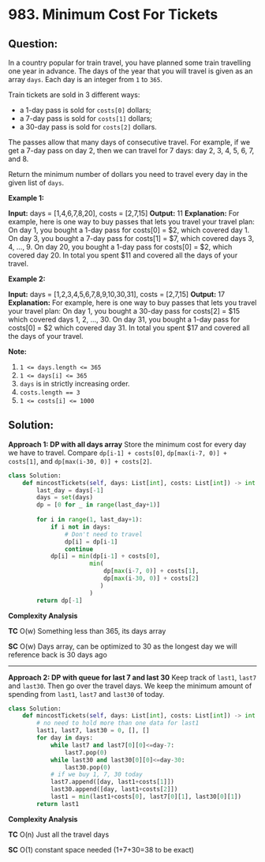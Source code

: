 
  

# 983. Minimum Cost For Tickets

  

  

## Question:


In a country popular for train travel, you have planned some train travelling one year in advance. The days of the year that you will travel is given as an array  `days`. Each day is an integer from  `1`  to  `365`.

Train tickets are sold in 3 different ways:

-   a 1-day pass is sold for  `costs[0]`  dollars;
-   a 7-day pass is sold for  `costs[1]`  dollars;
-   a 30-day pass is sold for  `costs[2]`  dollars.

The passes allow that many days of consecutive travel. For example, if we get a 7-day pass on day 2, then we can travel for 7 days: day 2, 3, 4, 5, 6, 7, and 8.

Return the minimum number of dollars you need to travel every day in the given list of  `days`.

**Example 1:**

**Input:** days = [1,4,6,7,8,20], costs = [2,7,15]
**Output:** 11
**Explanation:** 
For example, here is one way to buy passes that lets you travel your travel plan:
On day 1, you bought a 1-day pass for costs[0] = $2, which covered day 1.
On day 3, you bought a 7-day pass for costs[1] = $7, which covered days 3, 4, ..., 9.
On day 20, you bought a 1-day pass for costs[0] = $2, which covered day 20.
In total you spent $11 and covered all the days of your travel.

**Example 2:**

**Input:** days = [1,2,3,4,5,6,7,8,9,10,30,31], costs = [2,7,15]
**Output:** 17
**Explanation:** 
For example, here is one way to buy passes that lets you travel your travel plan:
On day 1, you bought a 30-day pass for costs[2] = $15 which covered days 1, 2, ..., 30.
On day 31, you bought a 1-day pass for costs[0] = $2 which covered day 31.
In total you spent $17 and covered all the days of your travel.

**Note:**

1.  `1 <= days.length <= 365`
2.  `1 <= days[i] <= 365`
3.  `days`  is in strictly increasing order.
4.  `costs.length == 3`
5.  `1 <= costs[i] <= 1000`
## Solution:


**Approach 1: DP with all days array**
Store the minimum cost for every day we have to travel. Compare `dp[i-1] + costs[0]`, `dp[max(i-7, 0)] + costs[1]`, and `dp[max(i-30, 0)] + costs[2]`. 
```python
class Solution:
    def mincostTickets(self, days: List[int], costs: List[int]) -> int:
        last_day = days[-1]
        days = set(days)
        dp = [0 for _ in range(last_day+1)]
        
        for i in range(1, last_day+1):
            if i not in days:
                # Don't need to travel
                dp[i] = dp[i-1]
                continue
            dp[i] = min(dp[i-1] + costs[0], 
                       min(
                           dp[max(i-7, 0)] + costs[1],
                           dp[max(i-30, 0)] + costs[2]
                          )
                       )
        return dp[-1]
```

**Complexity Analysis**

**TC** 
O(w) Something less than 365,  its days array

**SC** 
O(w) Days array, can be optimized to 30 as the longest day we will reference back is 30 days ago

---

**Approach 2: DP with queue for last 7 and last 30**
Keep track of `last1`, `last7` and `last30`.  Then go over the travel days. We keep the minimum amount of spending from `last1`, `last7` and `last30` of today.
```python
class Solution:
    def mincostTickets(self, days: List[int], costs: List[int]) -> int:
	    # no need to hold more than one data for last1
        last1, last7, last30 = 0, [], []
        for day in days:
            while last7 and last7[0][0]<=day-7:
                last7.pop(0)
            while last30 and last30[0][0]<=day-30:
                last30.pop(0)
            # if we buy 1, 7, 30 today
            last7.append([day, last1+costs[1]])
            last30.append([day, last1+costs[2]])
            last1 = min(last1+costs[0], last7[0][1], last30[0][1])
        return last1
```


**Complexity Analysis**

**TC** 
O(n) Just all the travel days

**SC** 
O(1) constant space needed (1+7+30=38 to be exact)
